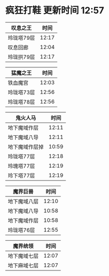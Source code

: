 # 疯狂打鞋 更新时间 12:57

| 叹息之王   | 时间    |
|--------|-------|
| 玲珑塔79层 | 12:17 |
| 叹息回廊 | 12:04 |
| 玲珑拱79层 | 12:17 |

| 猛魔之王   | 时间    |
|--------|-------|
| 铁血魔宫 | 12:03 |
| 玲珑塔73层 | 12:56 |
| 玲珑塔78层 | 12:56 |

| 鬼火人马   | 时间    |
|--------|-------|
| 地下魔域作层 | 12:11 |
| 地下魔域八导 | 12:11 |
| 地下魔域作层掉 | 10:59 |
| 玲珑塔77层 | 12:18 |
| 玲瑰塔77层 | 12:19 |
| 玲下塔77层 | 12:19 |

| 魔界巨兽   | 时间    |
|--------|-------|
| 地下魔域八层 | 12:10 |
| 地下魔域八导 | 10:58 |
| 地下魔域作层 | 10:58 |
| 玲珑塔76层 | 12:55 |

| 魔界统领   | 时间    |
|--------|-------|
| 地下魔域七层 | 12:07 |
| 地下麻域七层 | 12:07 |